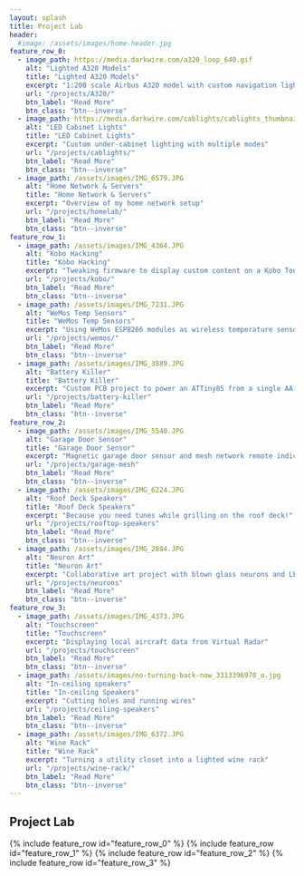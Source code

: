 ```yaml
---
layout: splash
title: Project Lab
header:
  #image: /assets/images/home-header.jpg
feature_row_0:
  - image_path: https://media.darkwire.com/a320_loop_640.gif
    alt: "Lighted A320 Models"
    title: "Lighted A320 Models"
    excerpt: "1:200 scale Airbus A320 model with custom navigation light controller and IR remote control"
    url: "/projects/A320/"
    btn_label: "Read More"
    btn_class: "btn--inverse"
  - image_path: https://media.darkwire.com/cablights/cablights_thumbnail.jpg
    alt: "LED Cabinet Lights"
    title: "LED Cabinet Lights"
    excerpt: "Custom under-cabinet lighting with multiple modes"
    url: "/projects/cablights/"
    btn_label: "Read More"
    btn_class: "btn--inverse"
  - image_path: /assets/images/IMG_6579.JPG
    alt: "Home Network & Servers"
    title: "Home Network & Servers"
    excerpt: "Overview of my home network setup"
    url: "/projects/homelab/"
    btn_label: "Read More"
    btn_class: "btn--inverse"
feature_row_1:
  - image_path: /assets/images/IMG_4364.JPG
    alt: "Kobo Hacking"
    title: "Kobo Hacking"
    excerpt: "Tweaking firmware to display custom content on a Kobo Touch e-ink reader"
    url: "/projects/kobo/"
    btn_label: "Read More"
    btn_class: "btn--inverse"
  - image_path: /assets/images/IMG_7231.JPG
    alt: "WeMos Temp Sensors"
    title: "WeMos Temp Sensors"
    excerpt: "Using WeMos ESP8266 modules as wireless temperature sensors"
    url: "/projects/wemos/"
    btn_label: "Read More"
    btn_class: "btn--inverse"
  - image_path: /assets/images/IMG_3889.JPG
    alt: "Battery Killer"
    title: "Battery Killer"
    excerpt: "Custom PCB project to power an ATTiny85 from a single AA battery"
    url: "/projects/battery-killer"
    btn_label: "Read More"
    btn_class: "btn--inverse"
feature_row_2:
  - image_path: /assets/images/IMG_5540.JPG
    alt: "Garage Door Sensor"
    title: "Garage Door Sensor"
    excerpt: "Magnetic garage door sensor and mesh network remote indicators"
    url: "/projects/garage-mesh"
    btn_label: "Read More"
    btn_class: "btn--inverse"
  - image_path: /assets/images/IMG_6224.JPG
    alt: "Roof Deck Speakers"
    title: "Roof Deck Speakers"
    excerpt: "Because you need tunes while grilling on the roof deck!"
    url: "/projects/rooftop-speakers"
    btn_label: "Read More"
    btn_class: "btn--inverse"
  - image_path: /assets/images/IMG_2884.JPG
    alt: "Neuron Art"
    title: "Neuron Art"
    excerpt: "Collaborative art project with blown glass neurons and LEDs triggered by an Arduino"
    url: "/projects/neurons"
    btn_label: "Read More"
    btn_class: "btn--inverse"
feature_row_3:
  - image_path: /assets/images/IMG_4373.JPG
    alt: "Touchscreen"
    title: "Touchscreen"
    excerpt: "Displaying local aircraft data from Virtual Radar"
    url: "/projects/touchscreen"
    btn_label: "Read More"
    btn_class: "btn--inverse"
  - image_path: /assets/images/no-turning-back-now_3313396970_o.jpg
    alt: "In-ceiling speakers"
    title: "In-ceiling Speakers"
    excerpt: "Cutting holes and running wires"
    url: "/projects/ceiling-speakers"
    btn_label: "Read More"
    btn_class: "btn--inverse"
  - image_path: /assets/images/IMG_6372.JPG
    alt: "Wine Rack"
    title: "Wine Rack"
    excerpt: "Turning a utility closet into a lighted wine rack"
    url: "/projects/wine-rack/"
    btn_label: "Read More"
    btn_class: "btn--inverse"
---
```

## Project Lab

{% include feature_row id="feature_row_0" %}
{% include feature_row id="feature_row_1" %}
{% include feature_row id="feature_row_2" %}
{% include feature_row id="feature_row_3" %}
